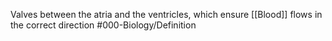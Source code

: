 Valves between the atria and the ventricles, which ensure [[Blood]] flows in the correct direction
#000-Biology/Definition 